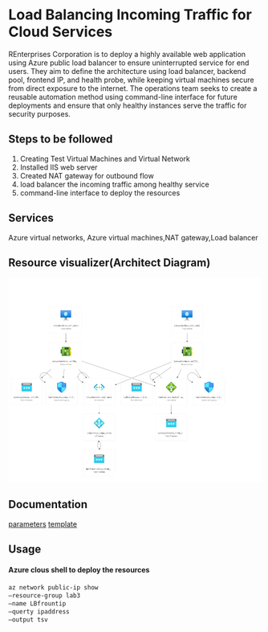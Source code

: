# Load Balancing Incoming Traffic for Cloud Services

REnterprises Corporation is to deploy a highly available web application using Azure public load balancer to ensure uninterrupted service for end users. They aim to define the architecture using load balancer, backend pool, frontend IP, and health probe, while keeping virtual machines secure from direct exposure to the internet. The operations team seeks to create a reusable automation method using command-line interface for future deployments and ensure that only healthy instances serve the traffic for security purposes.

## Steps to be followed

1. Creating Test Virtual Machines and Virtual Network
2. Installed IIS web server
3. Created NAT gateway for outbound flow
4. load balancer the incoming traffic among healthy service
5. command-line interface to deploy the resources

## Services

Azure virtual networks, Azure virtual machines,NAT gateway,Load balancer

## Resource visualizer(Architect Diagram)

![ss](./3.png)

## Documentation

[parameters](parameters.json)
[template](template.json)

## Usage

#### Azure clous shell to deploy the resources

```
az network public-ip show
–resource-group lab3
–name LBfrountip
–querty ipaddress
–output tsv

```
